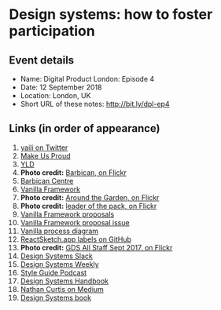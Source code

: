 # Design systems: how to foster participation

## Event details

- Name: Digital Product London: Episode 4
- Date: 12 September 2018
- Location: London, UK
- Short URL of these notes: http://bit.ly/dpl-ep4

## Links (in order of appearance)

1. [yaili on Twitter](https://twitter.com/yaili)
2. [Make Us Proud](http://www.makeusproud.com/)
2. [YLD](https://yld.io/)
2. **Photo credit:** [Barbican, on Flickr](https://www.flickr.com/photos/37996583811@N01/14973588367/)
2. [Barbican Centre](https://en.wikipedia.org/wiki/Barbican_Centre)
5. [Vanilla Framework](https://vanillaframework.io/)
7. **Photo credit:** [Around the Garden, on Flickr](https://www.flickr.com/photos/chiotsrun/7062663295/)
7. **Photo credit:** [leader of the pack, on Flickr](https://www.flickr.com/photos/29233640@N07/37079306800)
23. [Vanilla Framework proposals](https://github.com/vanilla-framework/vanilla-framework/issues?q=label%3A%22WG%3A+Proposal%22+is%3Aclosed)
24. [Vanilla Framework proposal issue](https://github.com/vanilla-framework/vanilla-framework/issues/1355)
15. [Vanilla process diagram](https://coggle.it/diagram/V0hkiP976OIbGpy8)
15. [ReactSketch.app labels on GitHub](https://github.com/airbnb/react-sketchapp/labels)
15. **Photo credit:** [GDS All Staff Sept 2017, on Flickr](https://www.flickr.com/photos/gdsteam/36759220184/)
26. [Design Systems Slack](https://design-systems.slack.com/)
27. [Design Systems Weekly](http://news.design.systems/)
28. [Style Guide Podcast](http://styleguides.io/podcasts)
31. [Design Systems Handbook](https://www.designbetter.co/design-systems-handbook)
32. [Nathan Curtis on Medium](https://medium.com/@nathanacurtis)
33. [Design Systems book](https://www.smashingmagazine.com/design-systems-book/)
